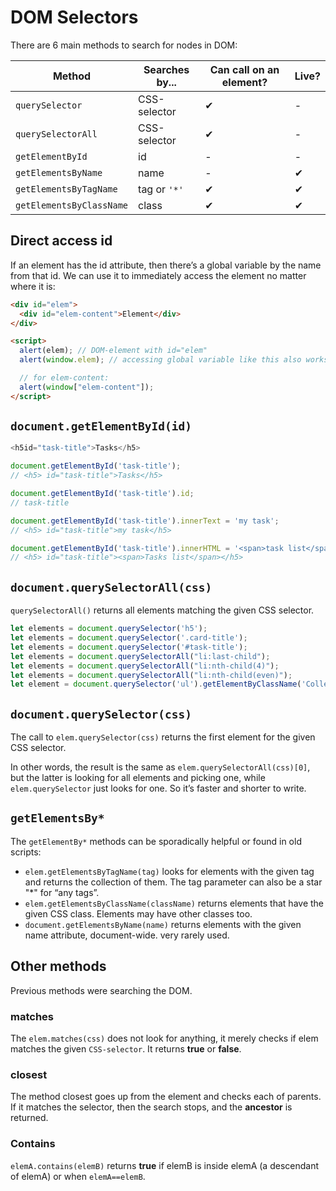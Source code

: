 # DOM Selectors

There are 6 main methods to search for nodes in DOM:

| Method                 | Searches by... | Can call on an element? | Live? |
| ---------------------- | -------------- | ----------------------- | ----- |
| `querySelector`          | CSS-selector   | ✔                       | -     |
| `querySelectorAll`       | CSS-selector   | ✔                       | -     |
| `getElementById`         | id             | -                       | -     |
| `getElementsByName`      | name           | -                       | ✔     |
| `getElementsByTagName`   | tag or `'*'`   | ✔                       | ✔     |
| `getElementsByClassName` | class          | ✔                       | ✔     |

## Direct access id

If an element has the id attribute, then there’s a global variable by the name from that id. We can use it to immediately access the element no matter where it is:

```html
<div id="elem">
  <div id="elem-content">Element</div>
</div>

<script>
  alert(elem); // DOM-element with id="elem"
  alert(window.elem); // accessing global variable like this also works

  // for elem-content:
  alert(window["elem-content"]);
</script>
```

## `document.getElementById(id)`

```jsx
<h5id="task-title">Tasks</h5>

document.getElementById('task-title');
// <h5> id="task-title">Tasks</h5>

document.getElementById('task-title').id;
// task-title

document.getElementById('task-title').innerText = 'my task';
// <h5> id="task-title">my task</h5>

document.getElementById('task-title').innerHTML = '<span>task list</span>';
// <h5> id="task-title"><span>Tasks list</span></h5>
```

## `document.querySelectorAll(css)`

`querySelectorAll()` returns all elements matching the given CSS selector.

```jsx
let elements = document.querySelector('h5');
let elements = document.querySelector('.card-title');
let elements = document.querySelector('#task-title');
let elements = document.querySelectorAll("li:last-child");
let elements = document.querySelectorAll("li:nth-child(4)");
let elements = document.querySelectorAll("li:nth-child(even)");
let element = document.querySelector('ul').getElementByClassName('Collection-item');
```

## `document.querySelector(css)`

The call to `elem.querySelector(css)` returns the first element for the given CSS selector.

In other words, the result is the same as `elem.querySelectorAll(css)[0]`, but the latter is looking for all elements and picking one, while `elem.querySelector` just looks for one. So it’s faster and shorter to write.

## `getElementsBy*`

The `getElementBy*` methods can be sporadically helpful or found in old scripts:

- `elem.getElementsByTagName(tag)` looks for elements with the given tag and returns the collection of them. The tag parameter can also be a star "\*" for “any tags”.
- `elem.getElementsByClassName(className)` returns elements that have the given CSS class. Elements may have other classes too.
- `document.getElementsByName(name)` returns elements with the given name attribute, document-wide. very rarely used.

## Other methods

Previous methods were searching the DOM.

### matches

The `elem.matches(css)` does not look for anything, it merely checks if elem matches the given `CSS-selector`. It returns **true** or **false**.

### closest

The method closest goes up from the element and checks each of parents. If it matches the selector, then the search stops, and the **ancestor** is returned.

### Contains

`elemA.contains(elemB)` returns **true** if elemB is inside elemA (a descendant of elemA) or when `elemA==elemB`.
